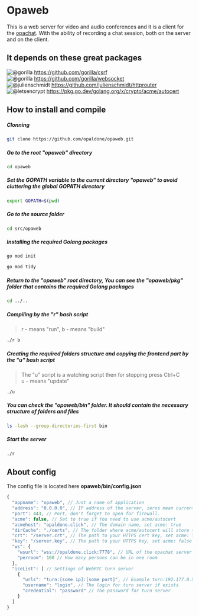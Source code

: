 # Opaweb
This is a web server for video and audio conferences and it is a client for the [opachat](https://github.com/opaldone/opachat). With the ability of recording a chat session, both on the server and on the client.

## It depends on these great packages
![@gorilla](https://avatars.githubusercontent.com/u/489566?s=15&v=4) https://github.com/gorilla/csrf \
![@gorilla](https://avatars.githubusercontent.com/u/489566?s=15&v=4) https://github.com/gorilla/websocket \
![@julienschmidt](https://avatars.githubusercontent.com/u/944947?s=15&v=4) https://github.com/julienschmidt/httprouter \
![@letsencrypt](https://avatars.githubusercontent.com/u/9289019?s=15&v=4) https://pkg.go.dev/golang.org/x/crypto/acme/autocert

## How to install and compile
##### Clonning
```bash
git clone https://github.com/opaldone/opaweb.git
```
##### Go to the root "opaweb" directory
```bash
cd opaweb
```
##### Set the GOPATH variable to the current directory "opaweb" to avoid cluttering the global GOPATH directory
```bash
export GOPATH=$(pwd)
```
##### Go to the source folder
```bash
cd src/opaweb
```
##### Installing the required Golang packages
```bash
go mod init
```
```bash
go mod tidy
```
##### Return to the "opaweb" root directory, You can see the "opaweb/pkg" folder that contains the required Golang packages
```bash
cd ../..
```
##### Compiling by the "r" bash script
> r - means "run", b - means "build"
```bash
./r b
```
##### Creating the required folders structure and copying the frontend part by the "u" bash script
> The "u" script is a watching script then for stopping press Ctrl+C \
> u - means "update"
```bash
./u
```
##### You can check the "opaweb/bin" folder. It should contain the necessary structure of folders and files
```bash
ls -lash --group-directories-first bin
```
##### Start the server
```bash
./r
```
## About config
The config file is located here __opaweb/bin/config.json__
```JavaScript
{
  "appname": "opaweb", // Just a name of application
  "address": "0.0.0.0", // IP address of the server, zeros mean current host
  "port": 443, // Port, don't forget to open for firewall.
  "acme": false, // Set to true if You need to use acme/autocert
  "acmehost": "opaldone.click", // The domain name, set acme: true
  "dirCache": "./certs", // The folder where acme/autocert will store the keys, set acme: true
  "crt": "/server.crt", // The path to your HTTPS cert key, set acme: false
  "key": "/server.key", // The path to your HTTPS key, set acme: false
  "ws": {
    "wsurl": "wss://opaldone.click:7778", // URL of the opachat server
    "perroom": 100 // How many persons can be in one room
  },
  "iceList": [ // Settings of WebRTC turn server
    {
      "urls": "turn:[some ip]:[some port]", // Example turn:192.177.0.555:3478
      "username": "login", // The login for turn server if exists
      "credential": "password" // The password for turn server
    }
  ]
}
```
